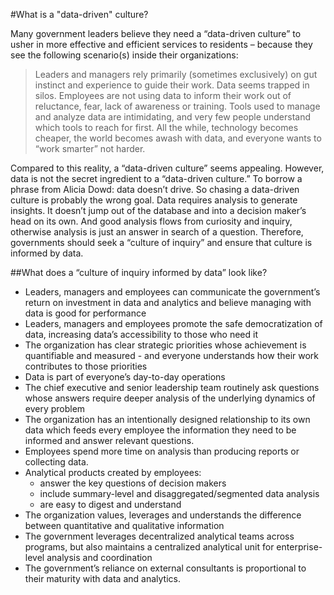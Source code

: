 #What is a "data-driven" culture?

Many government leaders believe they need a “data-driven culture” to usher in more effective and efficient services to residents – because they see the following scenario(s) inside their organizations:

>Leaders and managers rely primarily (sometimes exclusively) on gut instinct and experience to guide their work. Data seems trapped in silos. Employees are not using data to inform their work out of reluctance, fear, lack of awareness or training. Tools used to manage and analyze data are intimidating, and very few people understand which tools to reach for first. All the while, technology becomes cheaper, the world becomes awash with data, and everyone wants to “work smarter” not harder. 

Compared to this reality, a “data-driven culture” seems appealing. However, data is not the secret ingredient to a “data-driven culture.” To borrow a phrase from Alicia Dowd: data doesn’t drive. So chasing a data-driven culture is probably the wrong goal. Data requires analysis to generate insights. It doesn’t jump out of the database and into a decision maker’s head on its own. And good analysis flows from curiosity and inquiry, otherwise analysis is just an answer in search of a question. Therefore, governments should seek a “culture of inquiry” and ensure that culture is informed by data. 

##What does a “culture of inquiry informed by data” look like?
* Leaders, managers and employees can communicate the government’s return on investment in data and analytics and believe managing with data is good for performance
* Leaders, managers and employees promote the safe democratization of data, increasing data’s accessibility to those who need it
* The organization has clear strategic priorities whose achievement is quantifiable and measured -  and everyone understands how their work contributes to those priorities
* Data is part of everyone’s day-to-day operations
* The chief executive and senior leadership team routinely ask questions whose answers require deeper analysis of the underlying dynamics of every problem 
* The organization has an intentionally designed relationship to its own data which feeds every employee the information they need to be informed and answer relevant questions. 
* Employees spend more time on analysis than producing reports or collecting data. 
* Analytical products created by employees:
  * answer the key questions of decision makers
  * include summary-level and disaggregated/segmented data analysis
  * are easy to digest and understand
* The organization values, leverages and understands the difference between quantitative and qualitative information
* The government leverages decentralized analytical teams across programs, but also maintains a centralized analytical unit for enterprise-level analysis and coordination 
* The government’s reliance on external consultants is proportional to their maturity with data and analytics. 

